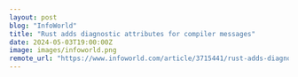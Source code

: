 ```yaml
---
layout: post
blog: "InfoWorld"
title: "Rust adds diagnostic attributes for compiler messages"
date: 2024-05-03T19:00:00Z
image: images/infoworld.png
remote_url: "https://www.infoworld.com/article/3715441/rust-adds-diagnostic-attributes-for-compiler-messages.html#tk.rss_applicationdevelopment"
---
```

